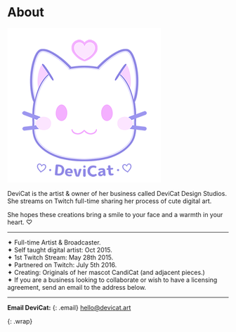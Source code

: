# About

![](img/devicat-brand.png)

DeviCat is the artist & owner of her business called DeviCat Design Studios. She streams on Twitch full-time sharing her process of cute digital art.

She hopes these creations bring a smile to your face and a warmth in your heart. ♡

---

✦ Full-time Artist & Broadcaster. <br>
✦ Self taught digital artist: Oct 2015. <br>
✦ 1st Twitch Stream: May 28th 2015. <br>
✦ Partnered on Twitch: July 5th 2016. <br>
✦ Creating: Originals of her mascot CandiCat (and adjacent pieces.) <br>
✦ If you are a business looking to collaborate or wish to have a licensing agreement, send an email to the address below.<br>

---

<!-- ---
--- -->

**Email DeviCat:**
{: .email}
[hello@devicat.art](mailto:hello@devicat.art)

{: .wrap}
